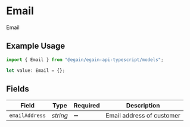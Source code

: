 # Email

Email

## Example Usage

```typescript
import { Email } from "@egain/egain-api-typescript/models";

let value: Email = {};
```

## Fields

| Field                     | Type                      | Required                  | Description               |
| ------------------------- | ------------------------- | ------------------------- | ------------------------- |
| `emailAddress`            | *string*                  | :heavy_minus_sign:        | Email address of customer |